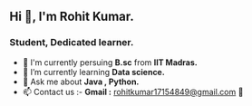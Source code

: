 ## Hi 👋, I'm Rohit Kumar.
### Student, Dedicated learner.
- 🏩 I'm currently persuing **B.sc** from **IIT Madras.**
- 🌱 I’m currently learning **Data science.**
- 💬 Ask me about **Java , Python.**
- 📫 Contact us :- **Gmail :** [rohitkumar17154849@gmail.com](rohitkumar17154849@gmail.com) 📧
